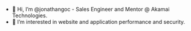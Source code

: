 - 👋 Hi, I’m @jonathangoc - Sales Engineer and Mentor @ Akamai Technologies.
- 👀 I’m interested in website and application performance and security.


<!---
jonathangoc/jonathangoc is a ✨ special ✨ repository because its `README.md` (this file) appears on your GitHub profile.
You can click the Preview link to take a look at your changes.
- 🌱 I’m currently learning Push Notifications.
- 💞️ I’m looking to collaborate on ...
- 📫 How to reach me ...
--->
